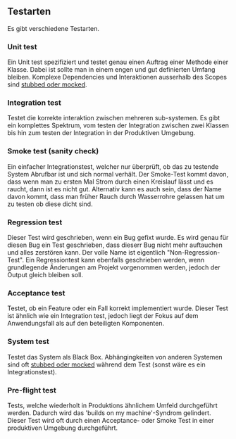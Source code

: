 ## Testarten
Es gibt verschiedene Testarten. 
### Unit test
Ein Unit test spezifiziert und testet genau einen Auftrag einer Methode einer Klasse. Dabei ist sollte man in einem engen und gut definierten Umfang bleiben. Komplexe Dependencies und Interaktionen ausserhalb des Scopes sind [stubbed oder mocked](https://martinfowler.com/articles/mocksArentStubs.html).





### Integration test
Testet die korrekte interaktion zwischen mehreren sub-systemen. Es gibt ein komplettes Spektrum, vom testen der Integration zwischen zwei Klassen bis hin zum testen der Integration in der Produktiven Umgebung.





### Smoke test (sanity check)
Ein einfacher Integrationstest, welcher nur überprüft, ob das zu testende System Abrufbar ist und sich normal verhält. Der Smoke-Test kommt davon, dass wenn man zu ersten Mal Strom durch einen Kreislauf lässt und es raucht, dann ist es nicht gut. Alternativ kann es auch sein, dass der Name davon kommt, dass man früher Rauch durch Wasserrohre gelassen hat um zu testen ob diese dicht sind.





### Regression test
Dieser Test wird geschrieben, wenn ein Bug gefixt wurde. Es wird genau für diesen Bug ein Test geschrieben, dass dieserr Bug nicht mehr auftauchen und alles zerstören kann.  Der volle Name ist eigentlich "Non-Regression-Test". Ein Regressiontest kann ebenfalls geschrieben werden, wenn grundlegende Änderungen am Projekt vorgenommen werden, jedoch der Output gleich bleiben soll.





### Acceptance test
Testet, ob ein Feature oder ein Fall korrekt implementiert wurde. Dieser Test ist ähnlich wie ein Integration test, jedoch liegt der Fokus auf dem Anwendungsfall als auf den beteiligten Komponenten.





### System test
Testet das System als Black Box. Abhängingkeiten von anderen Systemen sind oft [stubbed oder mocked](https://martinfowler.com/articles/mocksArentStubs.html) während dem Test (sonst wäre es ein Integrationstest).





### Pre-flight test
Tests, welche wiederholt in Produktions ähnlichem Umfeld durchgeführt werden. Dadurch wird das 'builds on my machine'-Syndrom gelindert. Dieser Test wird oft durch einen Acceptance- oder Smoke Test in einer produktiven Umgebung durchgeführt.





